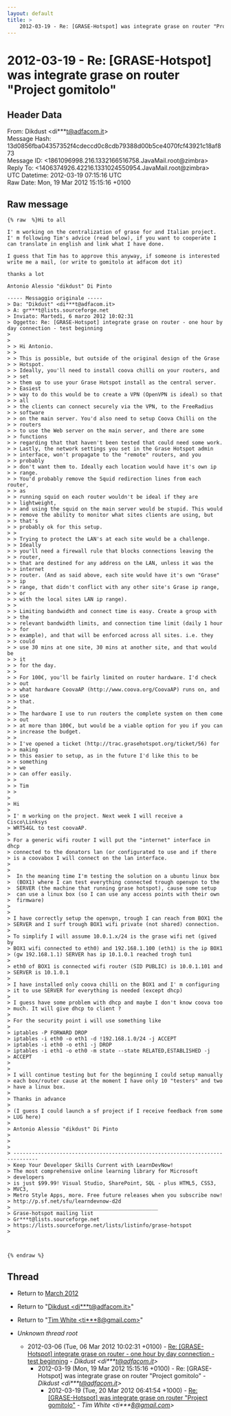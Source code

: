 ```yaml
---
layout: default
title: >
    2012-03-19 - Re: [GRASE-Hotspot] was integrate grase on router "Project gomitolo"
---
```


# 2012-03-19 - Re: [GRASE-Hotspot] was integrate grase on router "Project gomitolo"

## Header Data

From: Dikdust \<di***t@adfacom.it\><br>
Message Hash: 13d0856fba04357352f4cdeccd0c8cdb79388d00b5ce4070fcf43921c18af873<br>
Message ID: \<1861096998.216.1332166516758.JavaMail.root@zimbra\><br>
Reply To: \<1406374926.42216.1331024550954.JavaMail.root@zimbra\><br>
UTC Datetime: 2012-03-19 07:15:16 UTC<br>
Raw Date: Mon, 19 Mar 2012 15:15:16 +0100<br>

## Raw message

```
{% raw  %}Hi to all

I' m working on the centralization of grase for and Italian project. I' m following Tim's advice (read below), if you want to cooperate I can translate in english and link what I have done.

I guess that Tim has to approve this anyway, if someone is interested write me a mail, (or write to gomitolo at adfacom dot it)

thanks a lot

Antonio Alessio "dikdust" Di Pinto

----- Messaggio originale -----
> Da: "Dikdust" <di***t@adfacom.it>
> A: gr***t@lists.sourceforge.net
> Inviato: Martedì, 6 marzo 2012 10:02:31
> Oggetto: Re: [GRASE-Hotspot] integrate grase on router - one hour by day connection - test beginning
> 
> 
> > Hi Antonio.
> > 
> > This is possible, but outside of the original design of the Grase
> > Hotspot.
> > Ideally, you'll need to install coova chilli on your routers, and
> > set
> > them up to use your Grase Hotspot install as the central server.
> > Easiest
> > way to do this would be to create a VPN (OpenVPN is ideal) so that
> > all
> > the clients can connect securely via the VPN, to the FreeRadius
> > software
> > on the main server. You'd also need to setup Coova Chilli on the
> > routers
> > to use the Web server on the main server, and there are some
> > functions
> > regarding that that haven't been tested that could need some work.
> > Lastly, the network settings you set in the Grase Hotspot admin
> > interface, won't propagate to the "remote" routers, and you
> > probably
> > don't want them to. Ideally each location would have it's own ip
> > range.
> > You'd probably remove the Squid redirection lines from each router,
> > as
> > running squid on each router wouldn't be ideal if they are
> > lightweight,
> > and using the squid on the main server would be stupid. This would
> > remove the ability to monitor what sites clients are using, but
> > that's
> > probably ok for this setup.
> > 
> > Trying to protect the LAN's at each site would be a challenge.
> > Ideally
> > you'll need a firewall rule that blocks connections leaving the
> > router,
> > that are destined for any address on the LAN, unless it was the
> > internet
> > router. (And as said above, each site would have it's own "Grase"
> > ip
> > range, that didn't conflict with any other site's Grase ip range,
> > or
> > with the local sites LAN ip range).
> > 
> > Limiting bandwidth and connect time is easy. Create a group with
> > the
> > relevant bandwidth limits, and connection time limit (daily 1 hour
> > for
> > example), and that will be enforced across all sites. i.e. they
> > could
> > use 30 mins at one site, 30 mins at another site, and that would be
> > it
> > for the day.
> > 
> > For 100€, you'll be fairly limited on router hardware. I'd check
> > out
> > what hardware CoovaAP (http://www.coova.org/CoovaAP) runs on, and
> > use
> > that.
> > 
> > The hardware I use to run routers the complete system on them come
> > out
> > at more than 100€, but would be a viable option for you if you can
> > increase the budget.
> > 
> > I've opened a ticket (http://trac.grasehotspot.org/ticket/56) for
> > making
> > this easier to setup, as in the future I'd like this to be
> > something
> > we
> > can offer easily.
> > 
> > Tim
> > 
> 
> Hi
> 
> I' m working on the project. Next week I will receive a Cisco\Linksys
> WRT54GL to test coovaAP.
> 
> For a generic wifi router I will put the "internet" interface in dhcp
> connected to the donators lan (or configurated to use and if there
> is a coovabox I will connect on the lan interface.
> 
> 
>  In the meaning time I'm testing the solution on a ubuntu linux box
>  (BOX1) where I can test everything connected trough openvpn to the
>  SERVER (the machine that running grase hotspot), cause some setup
>  can use a linux box (so I can use any access points with their own
>  firmware)
> 
> 
> I have correctly setup the openvpn, trough I can reach from BOX1 the
> SERVER and I surf trough BOX1 wifi private (not shared) connection.
> 
> To simplify I will assume 10.0.1.x/24 is the grase wifi net (gived by
> BOX1 wifi connected to eth0) and 192.168.1.100 (eth1) is the ip BOX1
> (gw 192.168.1.1) SERVER has ip 10.1.0.1 reached trogh tun1
> 
> eth0 of BOX1 is connected wifi router (SID PUBLIC) is 10.0.1.101 and
> SERVER is 10.1.0.1
> 
> I have installed only coova chilli on the BOX1 and I' m configuring
> it to use SERVER for everything is needed (except dhcp)
> 
> I guess have some problem with dhcp and maybe I don't know coova too
> much. It will give dhcp to client ?
> 
> For the security point i will use something like
> 
> iptables -P FORWARD DROP
> iptables -i eth0 -o eth1 -d !192.168.1.0/24 -j ACCEPT
> iptables -i eth0 -o eth1 -j DROP
> iptables -i eth1 -o eth0 -m state --state RELATED,ESTABLISHED -j
> ACCEPT
> 
> 
> I will continue testing but for the beginning I could setup manually
> each box/router cause at the moment I have only 10 "testers" and two
> have a linux box.
> 
> Thanks in advance
> 
> (I guess I could launch a sf project if I receive feedback from some
> LUG here)
> 
> Antonio Alessio "dikdust" Di Pinto
> 
> 
> 
> ------------------------------------------------------------------------------
> Keep Your Developer Skills Current with LearnDevNow!
> The most comprehensive online learning library for Microsoft
> developers
> is just $99.99! Visual Studio, SharePoint, SQL - plus HTML5, CSS3,
> MVC3,
> Metro Style Apps, more. Free future releases when you subscribe now!
> http://p.sf.net/sfu/learndevnow-d2d
> _______________________________________________
> Grase-hotspot mailing list
> Gr***t@lists.sourceforge.net
> https://lists.sourceforge.net/lists/listinfo/grase-hotspot
> 



{% endraw %}
```

## Thread

+ Return to [March 2012](/archive/2012/03)

+ Return to "[Dikdust <di***t<span>@</span>adfacom.it>](/authors/di___t_at_adfacom_it)"
+ Return to "[Tim White <ti***8<span>@</span>gmail.com>](/authors/ti___8_at_gmail_com)"

+ _Unknown thread root_
  + 2012-03-06 (Tue, 06 Mar 2012 10:02:31 +0100) - [Re: [GRASE-Hotspot] integrate grase on router - one hour by day connection - test beginning](/archive/2012/03/48443005a953066c7074a14fff9e771dd84b8013f16bc00d52eaa5948b4185a9) - _Dikdust \<di***t@adfacom.it\>_
    + 2012-03-19 (Mon, 19 Mar 2012 15:15:16 +0100) - Re: [GRASE-Hotspot] was integrate grase on router "Project gomitolo" - _Dikdust \<di***t@adfacom.it\>_
      + 2012-03-19 (Tue, 20 Mar 2012 06:41:54 +1000) - [Re: [GRASE-Hotspot] was integrate grase on router "Project gomitolo"](/archive/2012/03/6cdbe8bb067a9a22605f5c2289a61890b9986435bc935111cc34ae080aa6de10) - _Tim White \<ti***8@gmail.com\>_

